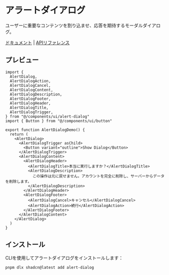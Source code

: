 # アラートダイアログ

ユーザーに重要なコンテンツを割り込ませ、応答を期待するモーダルダイアログ。

[ドキュメント](https://www.radix-ui.com/docs/primitives/components/alert-dialog) | [APIリファレンス](https://www.radix-ui.com/docs/primitives/components/alert-dialog#api-reference)

## プレビュー

```tsx
import {
  AlertDialog,
  AlertDialogAction,
  AlertDialogCancel,
  AlertDialogContent,
  AlertDialogDescription,
  AlertDialogFooter,
  AlertDialogHeader,
  AlertDialogTitle,
  AlertDialogTrigger,
} from "@/components/ui/alert-dialog"
import { Button } from "@/components/ui/button"

export function AlertDialogDemo() {
  return (
    <AlertDialog>
      <AlertDialogTrigger asChild>
        <Button variant="outline">Show Dialog</Button>
      </AlertDialogTrigger>
      <AlertDialogContent>
        <AlertDialogHeader>
          <AlertDialogTitle>本当に実行しますか？</AlertDialogTitle>
          <AlertDialogDescription>
            この操作は元に戻せません。アカウントを完全に削除し、サーバーからデータを削除します。
          </AlertDialogDescription>
        </AlertDialogHeader>
        <AlertDialogFooter>
          <AlertDialogCancel>キャンセル</AlertDialogCancel>
          <AlertDialogAction>続行</AlertDialogAction>
        </AlertDialogFooter>
      </AlertDialogContent>
    </AlertDialog>
  )
}
```

## インストール

CLIを使用してアラートダイアログをインストールします：

```
pnpm dlx shadcn@latest add alert-dialog
```
